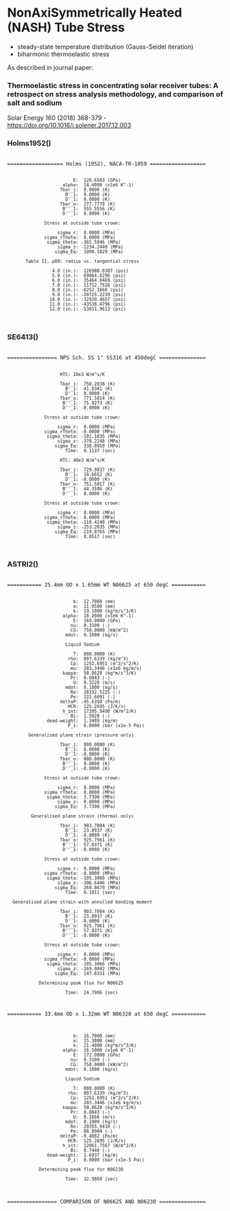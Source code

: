 # NonAxiSymmetrically Heated (NASH) Tube Stress
- steady-state temperature distribution (Gauss-Seidel iteration)
- biharmonic thermoelastic stress

As described in journal paper:
### Thermoelastic stress in concentrating solar receiver tubes: A retrospect on stress analysis methodology, and comparison of salt and sodium
Solar Energy 160 (2018) 368-379 - https://doi.org/10.1016/j.solener.2017.12.003

### Holms1952()
<code>
================== Holms (1952), NACA-TR-1059 ==================

                             E:  120.6583 (GPa)
                         alpha:  14.4000 (x1e6 K^-1)
                        Tbar_i:  0.0000 (K)
                          B'_1:  0.0000 (K)
                          D'_1:  0.0000 (K)
                        Tbar_o:  277.7778 (K)
                         B''_1:  555.5556 (K)
                         D''_1:  0.0000 (K)

                  Stress at outside tube crown:                 

                       sigma_r:  0.0000 (MPa)
                  sigma_rTheta:  0.0000 (MPa)
                   sigma_theta: -365.5046 (MPa)
                       sigma_z: -1234.2440 (MPa)
                      sigma_Eq:  1098.1029 (MPa)

           Table II, p89: radius vs. tangential stress          

                     4.0 (in.):  126988.0387 (psi)
                     5.0 (in.):  69864.6296 (psi)
                     6.0 (in.):  35464.0469 (psi)
                     7.0 (in.):  11712.7526 (psi)
                     8.0 (in.): -6252.1660 (psi)
                     9.0 (in.): -20725.2239 (psi)
                    10.0 (in.): -32920.4657 (psi)
                    11.0 (in.): -43538.4796 (psi)
                    12.0 (in.): -53011.9613 (psi)
</code>

### SE6413()
<code>
================ NPS Sch. 5S 1" SS316 at 450degC ===============


                        HTC: 10e3 W/m^s/K                       

                        Tbar_i:  750.2038 (K)
                          B'_1:  41.8341 (K)
                          D'_1:  0.0000 (K)
                        Tbar_o:  771.5014 (K)
                         B''_1:  75.0273 (K)
                         D''_1: -0.0000 (K)

                  Stress at outside tube crown:                 

                       sigma_r:  0.0000 (MPa)
                  sigma_rTheta: -0.0000 (MPa)
                   sigma_theta: -102.1835 (MPa)
                       sigma_z: -378.2248 (MPa)
                      sigma_Eq:  338.8910 (MPa)
                          Time:  0.1137 (sec)

                        HTC: 40e3 W/m^s/K                       

                        Tbar_i:  729.9837 (K)
                          B'_1:  10.6652 (K)
                          D'_1: -0.0000 (K)
                        Tbar_o:  751.5017 (K)
                         B''_1:  44.3586 (K)
                         D''_1:  0.0000 (K)

                  Stress at outside tube crown:                 

                       sigma_r:  0.0000 (MPa)
                  sigma_rTheta:  0.0000 (MPa)
                   sigma_theta: -110.4248 (MPa)
                       sigma_z: -253.2035 (MPa)
                      sigma_Eq:  219.8765 (MPa)
                          Time:  0.0517 (sec)
</code>

### ASTRI2()
<code>
=========== 25.4mm OD x 1.65mm WT N06625 at 650 degC ===========

                             b:  12.7000 (mm)
                             a:  11.0500 (mm)
                             k:  19.1000 (kg*m/s^3/K)
                         alpha:  18.2000 (x1e6 K^-1)
                             E:  169.0000 (GPa)
                            nu:  0.3100 (-)
                            CG:  750.0000 (kW/m^2)
                          mdot:  0.1000 (kg/s)

                          Liquid Sodium                         

                             T:  888.0000 (K)
                           rho:  807.6339 (kg/m^3)
                            Cp:  1252.6951 (m^2/s^2/K)
                            mu:  203.3446 (x1e6 kg/m/s)
                         kappa:  58.8628 (kg*m/s^3/K)
                            Pr:  0.0043 (-)
                             U:  0.3228 (m/s)
                          mdot:  0.1000 (kg/s)
                            Re:  28332.5225 (-)
                            Pe:  122.6091 (-)
                        deltaP: -45.6350 (Pa/m)
                           HCR:  125.2695 (J/K/s)
                         h_int:  17395.9490 (W/m^2/K)
                            Bi:  1.5028 (-)
                   dead-weight:  1.3489 (kg/m)
                           P_i:  6.0000 (bar (x1e-5 Pa))

            Generalised plane strain (pressure only)            

                        Tbar_i:  888.0000 (K)
                          B'_1:  0.0000 (K)
                          D'_1: -0.0000 (K)
                        Tbar_o:  888.0000 (K)
                         B''_1:  0.0000 (K)
                         D''_1: -0.0000 (K)

                  Stress at outside tube crown:                 

                       sigma_r:  0.0000 (MPa)
                  sigma_rTheta:  0.0000 (MPa)
                   sigma_theta:  3.7390 (MPa)
                       sigma_z:  0.0000 (MPa)
                      sigma_Eq:  3.7390 (MPa)

             Generalised plane strain (thermal only)            

                        Tbar_i:  903.7004 (K)
                          B'_1:  23.8937 (K)
                          D'_1: -0.0000 (K)
                        Tbar_o:  925.7961 (K)
                         B''_1:  57.8371 (K)
                         D''_1: -0.0000 (K)

                  Stress at outside tube crown:                 

                       sigma_r:  0.0000 (MPa)
                  sigma_rTheta: -0.0000 (MPa)
                   sigma_theta: -105.3066 (MPa)
                       sigma_z: -306.6446 (MPa)
                      sigma_Eq:  269.8679 (MPa)
                          Time:  0.1011 (sec)

      Generalised plane strain with annulled bending moment     

                        Tbar_i:  903.7004 (K)
                          B'_1:  23.8937 (K)
                          D'_1: -0.0000 (K)
                        Tbar_o:  925.7961 (K)
                         B''_1:  57.8371 (K)
                         D''_1: -0.0000 (K)

                  Stress at outside tube crown:                 

                       sigma_r:  0.0000 (MPa)
                  sigma_rTheta: -0.0000 (MPa)
                   sigma_theta: -105.3066 (MPa)
                       sigma_z: -169.0042 (MPa)
                      sigma_Eq:  147.8331 (MPa)

                Determining peak flux for N06625                

                          Time:  24.7906 (sec)

=========== 33.4mm OD x 1.32mm WT N06320 at 650 degC ===========

                             b:  16.7000 (mm)
                             a:  15.3800 (mm)
                             k:  21.4000 (kg*m/s^3/K)
                         alpha:  16.5000 (x1e6 K^-1)
                             E:  172.0000 (GPa)
                            nu:  0.3100 (-)
                            CG:  750.0000 (kW/m^2)
                          mdot:  0.1000 (kg/s)

                          Liquid Sodium                         

                             T:  888.0000 (K)
                           rho:  807.6339 (kg/m^3)
                            Cp:  1252.6951 (m^2/s^2/K)
                            mu:  203.3446 (x1e6 kg/m/s)
                         kappa:  58.8628 (kg*m/s^3/K)
                            Pr:  0.0043 (-)
                             U:  0.1666 (m/s)
                          mdot:  0.1000 (kg/s)
                            Re:  20355.9410 (-)
                            Pe:  88.0904 (-)
                        deltaP: -9.4882 (Pa/m)
                           HCR:  125.2695 (J/K/s)
                         h_int:  12061.7567 (W/m^2/K)
                            Bi:  0.7440 (-)
                   dead-weight:  1.6937 (kg/m)
                           P_i:  0.0000 (bar (x1e-5 Pa))

                Determining peak flux for N06230                

                          Time:  32.9860 (sec)

================ COMPARISON OF N06625 AND N06230 ===============
</code>